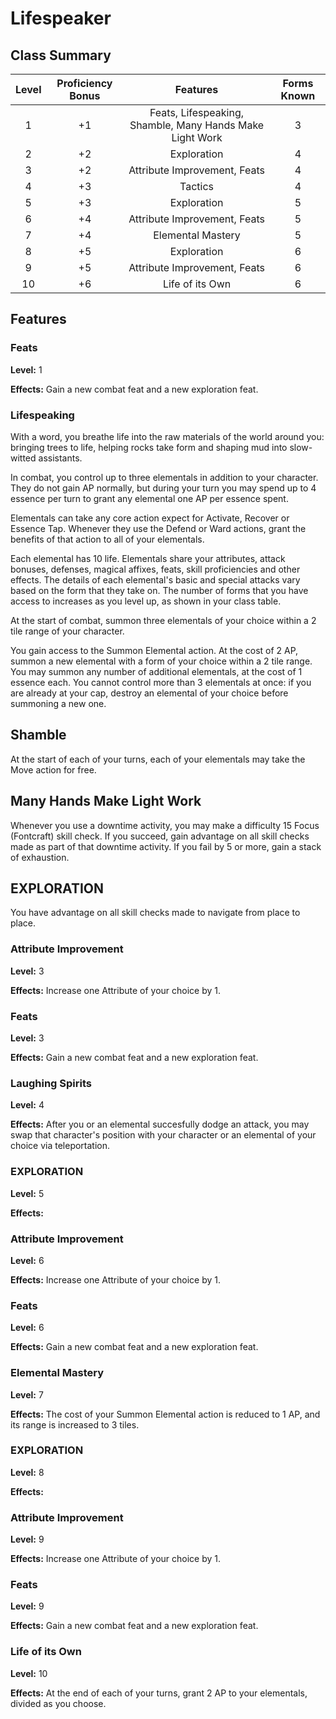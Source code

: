 # Lifespeaker

## Class Summary

| Level | Proficiency Bonus |                         Features                         | Forms Known |
| :---: | :---------------: | :------------------------------------------------------: | :---------: |
|   1   |        +1         | Feats, Lifespeaking, Shamble, Many Hands Make Light Work |      3      |
|   2   |        +2         |                       Exploration                        |      4      |
|   3   |        +2         |               Attribute Improvement, Feats               |      4      |
|   4   |        +3         |                         Tactics                          |      4      |
|   5   |        +3         |                       Exploration                        |      5      |
|   6   |        +4         |               Attribute Improvement, Feats               |      5      |
|   7   |        +4         |                    Elemental Mastery                     |      5      |
|   8   |        +5         |                       Exploration                        |      6      |
|   9   |        +5         |               Attribute Improvement, Feats               |      6      |
|  10   |        +6         |                     Life of its Own                      |      6      |

## Features

### Feats

**Level:** 1

**Effects:** Gain a new combat feat and a new exploration feat.

### Lifespeaking

With a word, you breathe life into the raw materials of the world around you: bringing trees to life, helping rocks take form and shaping mud into slow-witted assistants.

In combat, you control up to three elementals in addition to your character.
They do not gain AP normally, but during your turn you may spend up to 4 essence per turn to grant any elemental one AP per essence spent.

Elementals can take any core action expect for Activate, Recover or Essence Tap.
Whenever they use the Defend or Ward actions, grant the benefits of that action to all of your elementals.

Each elemental has 10 life.
Elementals share your attributes, attack bonuses, defenses, magical affixes, feats, skill proficiencies and other effects.
The details of each elemental's basic and special attacks vary based on the form that they take on.
The number of forms that you have access to increases as you level up, as shown in your class table.

At the start of combat, summon three elementals of your choice within a 2 tile range of your character.

You gain access to the Summon Elemental action. At the cost of 2 AP, summon a new elemental with a form of your choice within a 2 tile range. You may summon any number of additional elementals, at the cost of 1 essence each.
You cannot control more than 3 elementals at once: if you are already at your cap, destroy an elemental of your choice before summoning a new one.

## Shamble

At the start of each of your turns, each of your elementals may take the Move action for free.

## Many Hands Make Light Work

Whenever you use a downtime activity, you may make a difficulty 15 Focus (Fontcraft) skill check.
If you succeed, gain advantage on all skill checks made as part of that downtime activity.
If you fail by 5 or more, gain a stack of exhaustion.

## EXPLORATION

You have advantage on all skill checks made to navigate from place to place.

### Attribute Improvement

**Level:** 3

**Effects:** Increase one Attribute of your choice by 1.

### Feats

**Level:** 3

**Effects:** Gain a new combat feat and a new exploration feat.

### Laughing Spirits

**Level:** 4

**Effects:** After you or an elemental succesfully dodge an attack, you may swap that character's position with your character or an elemental of your choice via teleportation.

### EXPLORATION

**Level:** 5

**Effects:**

### Attribute Improvement

**Level:** 6

**Effects:** Increase one Attribute of your choice by 1.

### Feats

**Level:** 6

**Effects:** Gain a new combat feat and a new exploration feat.

### Elemental Mastery

**Level:** 7

**Effects:** The cost of your Summon Elemental action is reduced to 1 AP, and its range is increased to 3 tiles.

### EXPLORATION

**Level:** 8

**Effects:**

### Attribute Improvement

**Level:** 9

**Effects:** Increase one Attribute of your choice by 1.

### Feats

**Level:** 9

**Effects:** Gain a new combat feat and a new exploration feat.

### Life of its Own

**Level:** 10

**Effects:** At the end of each of your turns, grant 2 AP to your elementals, divided as you choose.
